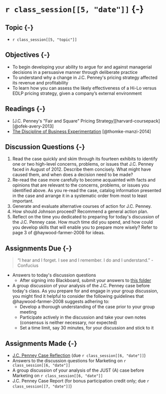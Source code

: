 # `r class_session[[5, "date"]]` {-}

## Topic {-}

- `r class_session[[5, "topic"]]`

## Objectives {-}

- To begin developing your ability to argue for and against managerial decisions
in a persuasive manner through deliberate practice
- To understand why a change in J.C. Penney's pricing strategy affected its
revenue and profitability
- To learn how you can assess the likely effectiveness of a Hi-Lo versus EDLP
pricing strategy, given a company’s external environment

## Readings {-}

- [J.C. Penney's "Fair and Square" Pricing Strategy][harvard-coursepack]
[@ofek-avery-2013]
- [The Discipline of Business Experimentation][thomke-manzi-2014]
[@thomke-manzi-2014]

## Discussion Questions {-}

1. Read the case quickly and skim through its fourteen exhibits to identify one
or two high-level concerns, problems, or issues that J.C. Penney faced in August
of 2012. Describe them concisely. What might have caused them, and when does a
decision need to be made?
2. Re-read the case more carefully to become acquainted with facts and opinions
that are relevant to the concerns, problems, or issues you identified above. As
you re-read the case, catalog information presented in the case and arrange it
in a systematic order from most to least important.
3. Generate and evaluate alternative courses of action for J.C. Penney.
4. How should Johnson proceed? Recommend a general action plan.
5. Reflect on the time you dedicated to preparing for today's discussion of the
J.C. Penney case. How much time did you spend, and how could you develop skills
that will enable you to prepare more wisely? Refer to page 3 of
@haywood-farmer-2008 for ideas.

## Assignments Due {-}

> “I hear and I forget. I see and I remember. I do and I understand.” -
Confucius

- Answers to today's discussion questions
    - After signing into Blackboard, submit your answers to [this
    folder][discussion-questions-submission]
- A group discussion of your analysis of the J.C. Penney case before today's
class. As you prepare for and engage in your group discussion, you might find it
helpful to consider the following guidelines that @haywood-farmer-2008 suggests
adhering to:
    - Develop a thorough understanding of the case prior to your group meeting
    - Participate actively in the discussion and take your own notes (consensus
    is neither necessary, nor expected)
    - Set a time limit, say 30 minutes, for your discussion and stick to it

## Assignments Made {-}

- [J.C. Penney Case Reflection][jc-penney-case-reflection] (due 
`r class_session[[6, "date"]]`)
- Answers to the discussion questions for Marketing on `r class_session[[6,
"date"]]`
- A group discussion of your analysis of the JUST (A) case before Marketing on
`r class_session[[6, "date"]]`
- J.C. Penney Case Report (for bonus participation credit only; due 
`r class_session[[7, "date"]]`)

[discussion-questions-submission]: https://blackboard.comm.virginia.edu/webapps/blackboard/content/listContent.jsp?course_id=_2942_1&content_id=_140539_1
[harvard-course-pack]: https://hbsp.harvard.edu/coursepacks/651114
[jc-penney-case-reflection]: https://forms.gle/Fb4qoh8swvCf5uR26
[thomke-manzi-2014]: http://proxy01.its.virginia.edu/login?url=http://search.ebscohost.com/login.aspx?direct=true&db=bth&AN=99619513&site=ehost-live&scope=site